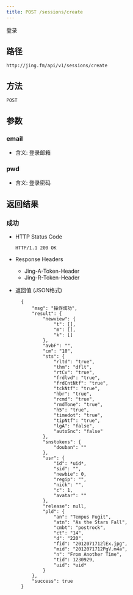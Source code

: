```yaml
---
title: POST /sessions/create
---
```


登录

## 路径

    http://jing.fm/api/v1/sessions/create

## 方法
    
    POST

## 参数

### email

- 含义: 登录邮箱

### pwd

- 含义: 登录密码

## 返回结果

### 成功

- HTTP Status Code

    `HTTP/1.1 200 OK`

- Response Headers

    * Jing-A-Token-Header
    * Jing-R-Token-Header

- 返回值 (JSON格式)

        {
            "msg": "操作成功",
            "result": {
                "newview": {
                    "t": [],
                    "m": [],
                    "k": []
                },
                "avbF": "",
                "cm": "10",
                "sts": {
                    "rltd": "true",
                    "thm": "dflt",
                    "rtCv": "true",
                    "frdlvd": "true",
                    "frdCntNtf": "true",
                    "tckNtf": "true",
                    "hbr": "true",
                    "rcmd": "true",
                    "rmdTone": "true",
                    "h5": "true",
                    "timedot": "true",
                    "tipNtf": "true",
                    "lgA": "false",
                    "autoSnc": "false"
                },
                "snstokens": {
                    "douban": ""
                },
                "usr": {
                    "id": *uid*,
                    "sid": "",
                    "newbie": 0,
                    "regip": "",
                    "nick": "",
                    "c": 1,
                    "avatar": ""
                },
                "release": null,
                "pld": {
                    "an": "Tempus Fugit",
                    "atn": "As the Stars Fall",
                    "cmbt": "postrock",
                    "ct": "14",
                    "d": "220",
                    "fid": "2012071712lEx.jpg",
                    "mid": "2012071712PgV.m4a",
                    "n": "From Another Time",
                    "tid": 1230929,
                    "uid": *uid*
                }
            },
            "success": true
        }

